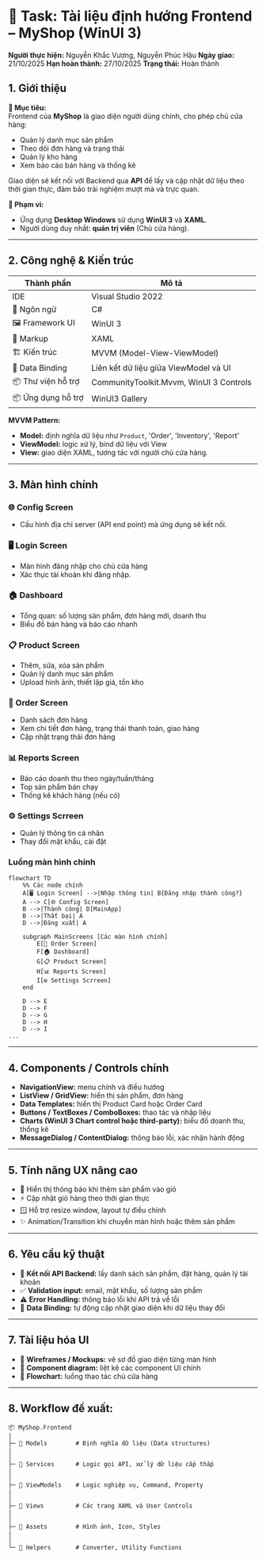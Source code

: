 # 🧩 Task: Tài liệu định hướng Frontend – MyShop (WinUI 3)

**Người thực hiện:** Nguyễn Khắc Vượng, Nguyễn Phúc Hậu
**Ngày giao:** 21/10/2025
**Hạn hoàn thành:** 27/10/2025
**Trạng thái:** Hoàn thành


## 1. Giới thiệu

**🎯 Mục tiêu:**  
Frontend của **MyShop** là giao diện người dùng chính, cho phép chủ cửa hàng:
- Quản lý danh mục sản phẩm
- Theo dõi đơn hàng và trạng thái
- Quản lý kho hàng
- Xem báo cáo bán hàng và thống kê

Giao diện sẽ kết nối với Backend qua **API** để lấy và cập nhật dữ liệu theo thời gian thực, đảm bảo trải nghiệm mượt mà và trực quan.

**📌 Phạm vi:**
- Ứng dụng **Desktop Windows** sử dụng **WinUI 3** và **XAML**.
- Người dùng duy nhất: **quản trị viên** (Chủ cửa hàng).

---

## 2. Công nghệ & Kiến trúc

| Thành phần | Mô tả |
|------------|-------|
|IDE| Visual Studio 2022|
| 📝 Ngôn ngữ | C# |
| 🖼 Framework UI | WinUI 3 |
| 📄 Markup | XAML |
| 🏗 Kiến trúc | MVVM (Model-View-ViewModel) |
| 🔗 Data Binding | Liên kết dữ liệu giữa ViewModel và UI |
| 📦 Thư viện hỗ trợ | CommunityToolkit.Mvvm, WinUI 3 Controls |
| 📦 Ứng dụng hỗ trợ | WinUI3 Gallery|

**MVVM Pattern:**
- **Model:** định nghĩa dữ liệu như `Product`, 'Order', 'Inventory', 'Report'
- **ViewModel:** logic xử lý, bind dữ liệu với View
- **View:** giao diện XAML, tương tác với người chủ cửa hàng.

---

## 3. Màn hình chính

### 🌐 Config Screen
- Cấu hình địa chỉ server (API end point) mà ứng dụng sẽ kết nối.

### 🖥️ Login Screen
- Màn hình đăng nhập cho chủ cửa hàng
- Xác thực tài khoản khi đăng nhập.

### 🏠 Dashboard
- Tổng quan: số lượng sản phẩm, đơn hàng mới, doanh thu
- Biểu đồ bán hàng và báo cáo nhanh

### 📋 Product Screen
- Thêm, sửa, xóa sản phẩm
- Quản lý danh mục sản phẩm
- Upload hình ảnh, thiết lập giá, tồn kho

### 🛒 Order Screen
- Danh sách đơn hàng
- Xem chi tiết đơn hàng, trạng thái thanh toán, giao hàng
- Cập nhật trạng thái đơn hàng

### 📊 Reports Screen
- Báo cáo doanh thu theo ngày/tuần/tháng
- Top sản phẩm bán chạy
- Thống kê khách hàng (nếu có)

### ⚙️ Settings Scrreen
- Quản lý thông tin cá nhân
- Thay đổi mật khẩu, cài đặt


### Luồng màn hình chính
```mermaid
flowchart TD
    %% Các node chính
    A[🖥️ Login Screen] -->|Nhập thông tin| B{Đăng nhập thành công?}
    A --> C[🌐 Config Screen]
    B -->|Thành công| D[MainApp]
    B -->|Thất bại| A
    D -->|Đăng xuất| A

    subgraph MainScreens [Các màn hình chính]
        E[🛒 Order Screen]
        F[🏠 Dashboard]
        G[📋 Product Screen]
        H[📊 Reports Screen]
        I[⚙️ Settings Scrreen]
    end

    D --> E
    D --> F
    D --> G
    D --> H
    D --> I
...
```
---

## 4. Components / Controls chính

- **NavigationView:** menu chính và điều hướng  
- **ListView / GridView:** hiển thị sản phẩm, đơn hàng  
- **Data Templates:** hiển thị Product Card hoặc Order Card  
- **Buttons / TextBoxes / ComboBoxes:** thao tác và nhập liệu  
- **Charts (WinUI 3 Chart control hoặc third-party):** biểu đồ doanh thu, thống kê  
- **MessageDialog / ContentDialog:** thông báo lỗi, xác nhận hành động  

---

## 5. Tính năng UX nâng cao

- 🔔 Hiển thị thông báo khi thêm sản phẩm vào giỏ  
- ⚡ Cập nhật giỏ hàng theo thời gian thực  
- 🪟 Hỗ trợ resize window, layout tự điều chỉnh  
- ✨ Animation/Transition khi chuyển màn hình hoặc thêm sản phẩm  

---

## 6. Yêu cầu kỹ thuật

- 🔗 **Kết nối API Backend:** lấy danh sách sản phẩm, đặt hàng, quản lý tài khoản  
- ✅ **Validation input:** email, mật khẩu, số lượng sản phẩm  
- ⚠ **Error Handling:** thông báo lỗi khi API trả về lỗi  
- 🔄 **Data Binding:** tự động cập nhật giao diện khi dữ liệu thay đổi  

---

## 7. Tài liệu hóa UI

- 🎨 **Wireframes / Mockups:** vẽ sơ đồ giao diện từng màn hình  
- 🧩 **Component diagram:** liệt kê các component UI chính  
- 🔄 **Flowchart:** luồng thao tác chủ cửa hàng

---

## 8. Workflow đề xuất:
```
📦 MyShop.Frontend
│
├─ 📂 Models        # Định nghĩa dữ liệu (Data structures)
|
│
├─ 📂 Services      # Logic gọi API, xử lý dữ liệu cấp thấp
|
│
├─ 📂 ViewModels    # Logic nghiệp vụ, Command, Property
|
│
├─ 📂 Views         # Các trang XAML và User Controls
|
│
├─ 📂 Assets        # Hình ảnh, Icon, Styles
|
│
└─ 📂 Helpers       # Converter, Utility Functions

```

